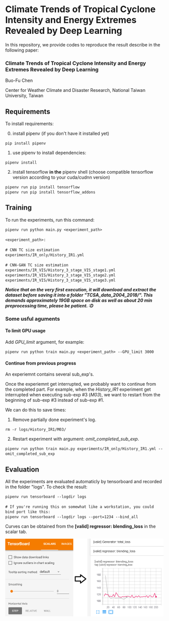 # Climate Trends of Tropical Cyclone Intensity and Energy Extremes Revealed by Deep Learning

In this repository, we provide codes to reproduce the result describe in the following paper:

### Climate Trends of Tropical Cyclone Intensity and Energy Extremes Revealed by Deep Learning

Buo-Fu Chen

Center for Weather Climate and Disaster Research, National Taiwan University, Taiwan


## Requirements

To install requirements:

0. install pipenv (if you don't have it installed yet)
```setup
pip install pipenv
```
1. use pipenv to install dependencies:
```
pipenv install
```
2. install tensorflow **in the** pipenv shell
(choose compatible tensorflow version according to your cuda/cudnn version)
```
pipenv run pip install tensorflow
pipenv run pip install tensorflow_addons
```

## Training

To run the experiments, run this command:

```train
pipenv run python main.py <experiment_path>

<experiment_path>:

# CNN TC size estimation
experiments/IR_only/History_IR1.yml

# CNN-GAN TC size estimation
experiments/IR_VIS/History_3_stage_VIS_stage1.yml
experiments/IR_VIS/History_3_stage_VIS_stage2.yml
experiments/IR_VIS/History_3_stage_VIS_stage3.yml

```

***Notice that on the very first execution, it will download and extract the dataset before saving it into a folder "TCSA_data_2004_2018/".
This demands approximately 19GB space on disk as well as about 20 min preprocessing time, please be patient. :D***

### Some usful aguments

#### To limit GPU usage
Add *GPU_limit* argument, for example:
```args
pipenv run python train main.py <experiment_path> --GPU_limit 3000
```

#### Continue from previous progress
An experiemnt contains several sub_exp's.

Once the experiemnt get interrupted, we probably want to continue from the completed part.
For example, when the *History_IR1* experiment get interrupted when executing sub-exp #3 (*M03*), we want to restart from the beginning of sub-exp #3 instead of sub-exp #1.

We can do this to save times:

1. Remove partially done experiment's log.
```
rm -r logs/History_IR1/M03/ 
```

2. Restart experiment with argument: *omit_completed_sub_exp*.
```
pipenv run python train main.py experiments/IR_only/History_IR1.yml --omit_completed_sub_exp
```

## Evaluation

All the experiments are evaluated automaticly by tensorboard and recorded in the folder "logs".
To check the result:

```eval
pipenv run tensorboard --logdir logs

# If you're running this on somewhat like a workstation, you could bind port like this:
pipenv run tensorboard --logdir logs --port=1234 --bind_all
```

Curves can be obtained from the **[valid] regressor: blending_loss** in the scalar tab.

![tensorboard](figs/way_to_obtain_fig7.png)
